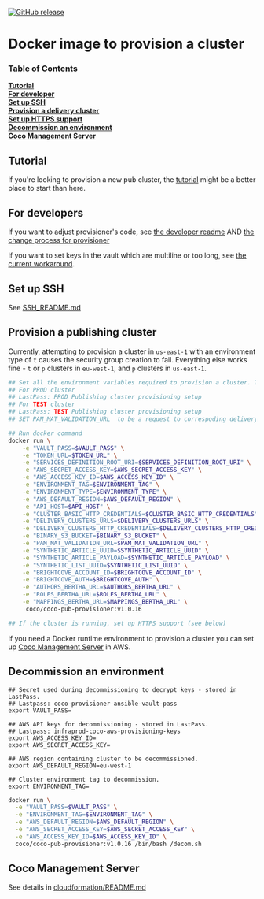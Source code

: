  [![GitHub release](https://img.shields.io/badge/version-v1.0.15-green.svg?style=flat)](https://github.com/Financial-Times/coco-pub-provisioner/releases)

Docker image to provision a cluster
===================================

### Table of Contents
**[Tutorial](#tutorial)**  
**[For developer](#for-developers)**  
**[Set up SSH](#set-up-ssh)**  
**[Provision a delivery cluster](#provision-a-delivery-cluster)**  
**[Set up HTTPS support](#set-up-https-support)**  
**[Decommission an environment](#decommission-an-environment)**  
**[Coco Management Server](#coco-management-server)**  

Tutorial
--------

If you're looking to provision a new pub cluster, the [tutorial](Tutorial.md) might be a better place to start than here.

For developers
--------------

If you want to adjust provisioner's code, see [the developer readme](DEVELOPER_README.md) AND [the change process for provisioner](https://sites.google.com/a/ft.com/technology/systems/dynamic-semantic-publishing/coco/change-process-for-provisioner)

If you want to set keys in the vault which are multiline or too long, see [the current workaround](LONG_AND_MULTILINE_KEYS.md).

Set up SSH
----------

See [SSH_README.md](/SSH_README.md/)

Provision a publishing cluster
------------------------------

Currently, attempting to provision a cluster in `us-east-1` with an environment type of `t` causes the security group creation to fail.
Everything else works fine - `t` or `p` clusters in `eu-west-1`, and `p` clusters in `us-east-1`.

```bash
## Set all the environment variables required to provision a cluster. These variables are stored in LastPass
## For PROD cluster
## LastPass: PROD Publishing cluster provisioning setup
## For TEST cluster
## LastPass: TEST Publishing cluster provisioning setup
## SET PAM_MAT_VALIDATION_URL  to be a request to correspoding delivery cluster MAT content-transform end point

## Run docker command
docker run \
    -e "VAULT_PASS=$VAULT_PASS" \
    -e "TOKEN_URL=$TOKEN_URL" \
    -e "SERVICES_DEFINITION_ROOT_URI=$SERVICES_DEFINITION_ROOT_URI" \
    -e "AWS_SECRET_ACCESS_KEY=$AWS_SECRET_ACCESS_KEY" \
    -e "AWS_ACCESS_KEY_ID=$AWS_ACCESS_KEY_ID" \
    -e "ENVIRONMENT_TAG=$ENVIRONMENT_TAG" \
    -e "ENVIRONMENT_TYPE=$ENVIRONMENT_TYPE" \
    -e "AWS_DEFAULT_REGION=$AWS_DEFAULT_REGION" \
    -e "API_HOST=$API_HOST" \
    -e "CLUSTER_BASIC_HTTP_CREDENTIALS=$CLUSTER_BASIC_HTTP_CREDENTIALS" \
    -e "DELIVERY_CLUSTERS_URLS=$DELIVERY_CLUSTERS_URLS" \
    -e "DELIVERY_CLUSTERS_HTTP_CREDENTIALS=$DELIVERY_CLUSTERS_HTTP_CREDENTIALS" \
    -e "BINARY_S3_BUCKET=$BINARY_S3_BUCKET" \
    -e "PAM_MAT_VALIDATION_URL=$PAM_MAT_VALIDATION_URL" \
    -e "SYNTHETIC_ARTICLE_UUID=$SYNTHETIC_ARTICLE_UUID" \
    -e "SYNTHETIC_ARTICLE_PAYLOAD=$SYNTHETIC_ARTICLE_PAYLOAD" \
    -e "SYNTHETIC_LIST_UUID=$SYNTHETIC_LIST_UUID" \
    -e "BRIGHTCOVE_ACCOUNT_ID=$BRIGHTCOVE_ACCOUNT_ID" \
    -e "BRIGHTCOVE_AUTH=$BRIGHTCOVE_AUTH" \
    -e "AUTHORS_BERTHA_URL=$AUTHORS_BERTHA_URL" \
    -e "ROLES_BERTHA_URL=$ROLES_BERTHA_URL" \
    -e "MAPPINGS_BERTHA_URL=$MAPPINGS_BERTHA_URL" \
     coco/coco-pub-provisioner:v1.0.16

## If the cluster is running, set up HTTPS support (see below)
```

If you need a Docker runtime environment to provision a cluster you can set up [Coco Management Server](https://github.com/Financial-Times/coco-pub-provisioner/blob/master/cloudformation/README.md) in AWS.

Decommission an environment
---------------------------

```
## Secret used during decommissioning to decrypt keys - stored in LastPass.
## Lastpass: coco-provisioner-ansible-vault-pass
export VAULT_PASS=

## AWS API keys for decommissioning - stored in LastPass.
## Lastpass: infraprod-coco-aws-provisioning-keys
export AWS_ACCESS_KEY_ID=
export AWS_SECRET_ACCESS_KEY=

## AWS region containing cluster to be decommissioned.
export AWS_DEFAULT_REGION=eu-west-1

## Cluster environment tag to decommission.
export ENVIRONMENT_TAG=
```



```sh
docker run \
  -e "VAULT_PASS=$VAULT_PASS" \
  -e "ENVIRONMENT_TAG=$ENVIRONMENT_TAG" \
  -e "AWS_DEFAULT_REGION=$AWS_DEFAULT_REGION" \
  -e "AWS_SECRET_ACCESS_KEY=$AWS_SECRET_ACCESS_KEY" \
  -e "AWS_ACCESS_KEY_ID=$AWS_ACCESS_KEY_ID" \
  coco/coco-pub-provisioner:v1.0.16 /bin/bash /decom.sh
```


Coco Management Server
---------------------------

See details in [cloudformation/README.md](https://github.com/Financial-Times/coco-pub-provisioner/blob/master/cloudformation/README.md)
